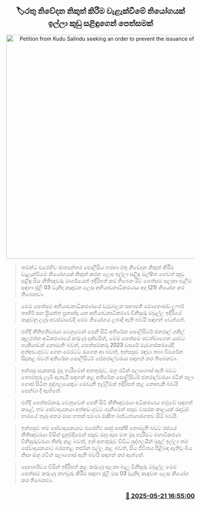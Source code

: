 <p align='center'><b><h2 align='center' title='Petition from Kudu Salindu seeking an order to prevent the issuance of red notices'>🏷රතු නිවේදන නිකුත් කිරීම වැළැක්වීමේ නියෝගයක් ඉල්ලා කුඩු සළිඳුගෙන් පෙත්සමක්</h2></b></p>
<p align='center'><img src='https://helakuru.sgp1.cdn.digitaloceanspaces.com/esana/images/lib/court-2-archived.jpg' width='600' alt='Petition from Kudu Salindu seeking an order to prevent the issuance of red notices'></p>

> තමන්ට එරෙහිව ජාත්‍යන්තර පොලීසිය හරහා රතු නිවේදන නිකුත් කිරීම වැළැක්වීමේ නියෝගයක් නිකුත් කරන ලෙස ඉල්ලා සළිඳු මල්ෂිත හෙවත් කුඩු සළිඳු සිය නීතිඥවරු මාර්ගයෙන් ඉදිරිපත් කර තිබෙන රිට් පෙත්සම සලකා බැලීම සඳහා ජූලි 03 වැනිදා කැඳවන ලෙස අභියාචනාධිකරණය අද (21) නියෝග කර තිබෙනවා.

> මෙම පෙත්සම අභියාචනාධිකරණයේ වැඩබලන සභාපති මොහොමඩ් ලෆාර් තාහීර් සහ ප්‍රියන්ත ප්‍රනාන්දු යන අභියාචනාධිකරණ විනිසුරු මඩුල්ල ඉදිරියේ කැඳවනු ලැබූ අවස්ථාවේදී මෙම නියෝගය ලබාදී ඇති බවයි සඳහන් වෙන්නේ.

> එහිදී නීතිපතිවරයා වෙනුවෙන් පෙනී සිටි අතිරේක සොලිසිටර් ජනරාල් ශනිල් කුලරත්න අධිකරණයේ කරුණු දක්වමින්, මෙම පෙත්සම පවත්වාගෙන යාමට හැකියාවක් නොමැති බවත්, පෙත්සම්කරු 2023 වසරේ මැඩගස්කරයේදී අත්අඩංගුවට ගෙන මෙරටට රැගෙන ආ බවත්, ඉන්පසුව රඳවා තබා විමර්ශන සිදුකළ බවත් අතිරේක සොලිසිටර් ජෙනරාල්වරයා සඳහන් කර තිබෙනවා.

> ඉන්පසු සැකකරු මුදා හැරීමෙන් අනතුරුව, ඔහු රටින් පලාගොස් ඇති බවට තොරතුරු ලැබී ඇතැයි සඳහන් කළ අතිරේක සොලිසිටර් ජනරාල්වරයා රටින් පලා ගොස් සිටින පුද්ගලයෙකුට මෙවැනි ඉල්ලීමක් ඉදිරිපත් කළ නොහැකි බවයි පෙන්වා දී ඇත්තේ.

> එහිදී පෙත්සම්කරු වෙනුවෙන් පෙනී සිටි නීතිඥවරයා අධිකරණය හමුවේ සඳහන් කළේ, තම සේවාදායකයා අත්අඩංගුවට ගැනීමෙන් පසුව වසරක කාලයක් රැඳවුම් භාරයේ තැබූ අතර මාස හතක් පමණ රක්‍ෂිත බන්ධනාගාරගතව සිටි බවයි.

> ඉන්පසුව තම සේවාදායකයාට එරෙහිව සෘජු සාක්ෂි නොමැති බවට රජයේ නීතිඥවරයා විසින් දැනුම්දීමෙන් පසුව ඔහු ඇප මත මුදා හැරීමට මහාධිකරණ විනිසුරුවරයා තීන්දු කළ බවත්, ඉන් අනතුරුව විවිධ පුද්ගලයින් මුදල් ඉල්ලා තම සේවාදායකයාට බරපතළ තර්ජන එල්ල කළ බවත්, සිය ජීවිතය පිළිබඳ ඇතිවූ බිය නිසා ඔහු රටින් පලාගොස් ඇති බවයි සඳහන් කර ඇත්තේ.

> දෙපාර්ශ්වය විසින් ඉදිරිපත් කළ කරුණු සලකා බැලූ විනිසුරු මඩුල්ල මෙම පෙත්සම කරුණු තහවුරු කිරීම සඳහා ජූලි මස 03 වැනිදා කැඳවන ලෙස නියෝග කර තිබෙනවා.



<h3 align='right'><a href='https://www.helakuru.lk/esana/p/110312/'>📅 2025-05-21 16:55:00</a></h3>
